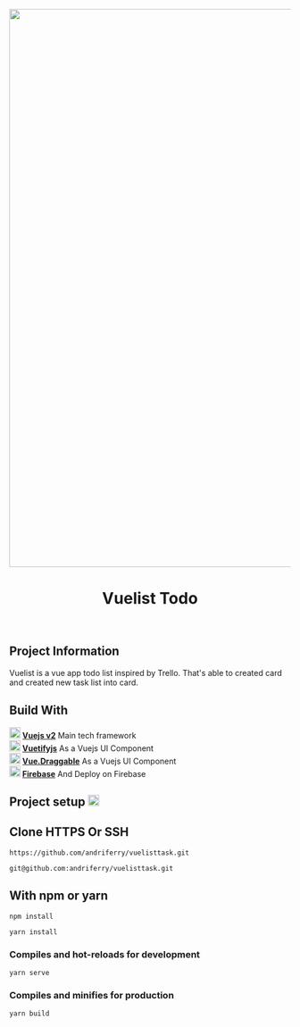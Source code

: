 <p align="center">
  <a href="https://vuelisttodo.firebaseapp.com/" target="_blank">
    <img src="https://github.com/andriferry/vuelisttask/blob/master/image.gif" width="1000">
  </a>
</p>

<h1 align="center">Vuelist Todo</h1>

<br>

## Project Information

Vuelist is a vue app todo list inspired by Trello. That's able to created card and created new task list into card.

## Build With

**<img width="20" src="https://vuejs.org/images/logo.png" alt="Vue logo"> [Vuejs v2](https://vuejs.org/)** Main tech framework
<br>
**<img width="20" src="https://cdn.vuetifyjs.com/images/logos/logo.svg"> [Vuetifyjs](https://vuetifyjs.com/en/)** As a Vuejs UI Component
<br>
**<img width="20" src="https://raw.githubusercontent.com/SortableJS/Vue.Draggable/master/logo.svg?sanitize=true"> [Vue.Draggable](https://sortablejs.github.io/Vue.Draggable/#/simple)** As a Vuejs UI Component
<br>
**<img width="20" src="https://avatars.githubusercontent.com/u/1335026?s=200&v=4"> [Firebase](https://sortablejs.github.io/Vue.Draggable/#/simple)** And Deploy on Firebase

## Project setup <img width="20" src="https://raw.githubusercontent.com/Templarian/MaterialDesign/master/svg/cog.svg">

## Clone HTTPS Or SSH

```
https://github.com/andriferry/vuelisttask.git

git@github.com:andriferry/vuelisttask.git
```

## With npm or yarn

```
npm install

yarn install
```

### Compiles and hot-reloads for development

```
yarn serve
```

### Compiles and minifies for production

```
yarn build
```
